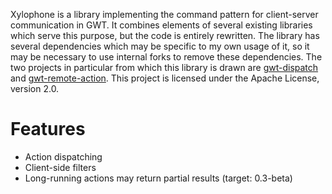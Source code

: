 Xylophone is a library implementing the command pattern for client-server communication in GWT. It combines elements of several existing libraries which serve this purpose, but the code is entirely rewritten. The library has several dependencies which may be specific to my own usage of it, so it may be necessary to use internal forks to remove these dependencies.
The two projects in particular from which this library is drawn are [gwt-dispatch](http://code.google.com/p/gwt-dispatch/) and [gwt-remote-action](http://code.google.com/p/gwt-remote-action/).
This project is licensed under the Apache License, version 2.0.

Features
========
* Action dispatching
* Client-side filters
* Long-running actions may return partial results (target: 0.3-beta)
